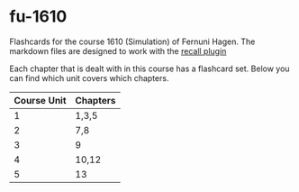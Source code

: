 # fu-1610

Flashcards for the course 1610 (Simulation) of Fernuni Hagen. The markdown files are designed to work with the [recall plugin](https://marketplace.visualstudio.com/items?itemName=frenya.vscode-recall)

Each chapter that is dealt with in this course has a flashcard set. Below you can find which unit covers which chapters.

| Course Unit | Chapters |
| ----------- | -------- |
| 1           | 1,3,5    |
| 2           | 7,8      |
| 3           | 9        |
| 4           | 10,12    |
| 5           | 13       |